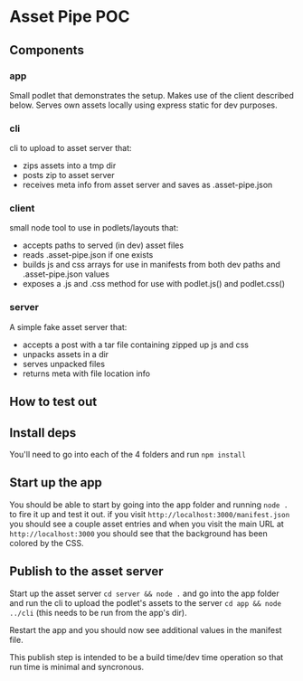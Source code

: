 # Asset Pipe POC

## Components

### app

Small podlet that demonstrates the setup. Makes use of the client described below.
Serves own assets locally using express static for dev purposes.

### cli

cli to upload to asset server that:

-   zips assets into a tmp dir
-   posts zip to asset server
-   receives meta info from asset server and saves as .asset-pipe.json

### client

small node tool to use in podlets/layouts that:

-   accepts paths to served (in dev) asset files
-   reads .asset-pipe.json if one exists
-   builds js and css arrays for use in manifests from both dev paths and .asset-pipe.json values
-   exposes a .js and .css method for use with podlet.js() and podlet.css()

### server

A simple fake asset server that:

-   accepts a post with a tar file containing zipped up js and css
-   unpacks assets in a dir
-   serves unpacked files
-   returns meta with file location info

## How to test out

## Install deps

You'll need to go into each of the 4 folders and run `npm install`

## Start up the app

You should be able to start by going into the app folder and running `node .` to fire it up and test it out.
if you visit `http://localhost:3000/manifest.json` you should see a couple asset entries and when you visit the
main URL at `http://localhost:3000` you should see that the background has been colored by the CSS.

## Publish to the asset server

Start up the asset server `cd server && node .` and go into the app folder and run the cli to upload the podlet's
assets to the server `cd app && node ../cli` (this needs to be run from the app's dir).

Restart the app and you should now see additional values in the manifest file.

This publish step is intended to be a build time/dev time operation so that run time is minimal and syncronous.
